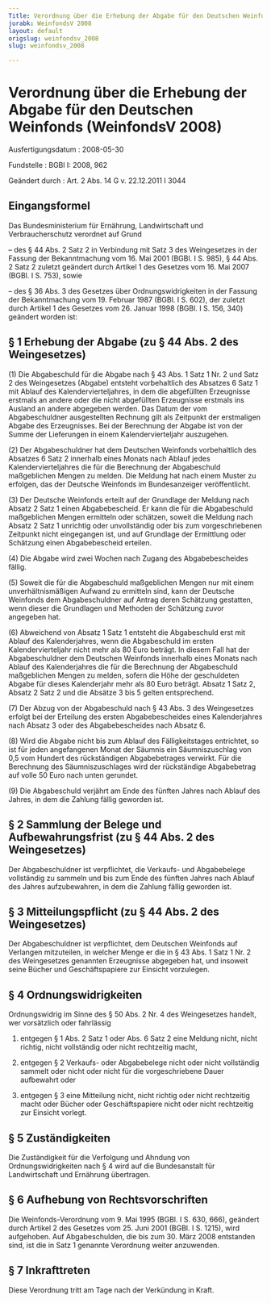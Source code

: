 ```yaml
---
Title: Verordnung über die Erhebung der Abgabe für den Deutschen Weinfonds
jurabk: WeinfondsV 2008
layout: default
origslug: weinfondsv_2008
slug: weinfondsv_2008

---
```


# Verordnung über die Erhebung der Abgabe für den Deutschen Weinfonds (WeinfondsV 2008)

Ausfertigungsdatum
:   2008-05-30

Fundstelle
:   BGBl I: 2008, 962

Geändert durch
:   Art. 2 Abs. 14 G v. 22.12.2011 I 3044

## Eingangsformel

Das Bundesministerium für Ernährung, Landwirtschaft und
Verbraucherschutz verordnet auf Grund

–   des § 44 Abs. 2 Satz 2 in Verbindung mit Satz 3 des Weingesetzes in
    der Fassung der Bekanntmachung vom 16. Mai 2001 (BGBl. I S. 985), § 44
    Abs. 2 Satz 2 zuletzt geändert durch Artikel 1 des Gesetzes vom 16.
    Mai 2007 (BGBl. I S. 753), sowie


–   des § 36 Abs. 3 des Gesetzes über Ordnungswidrigkeiten in der Fassung
    der Bekanntmachung vom 19. Februar 1987 (BGBl. I S. 602), der zuletzt
    durch Artikel 1 des Gesetzes vom 26. Januar 1998 (BGBl. I S. 156, 340)
    geändert worden ist:

## § 1 Erhebung der Abgabe (zu § 44 Abs. 2 des Weingesetzes)

(1) Die Abgabeschuld für die Abgabe nach § 43 Abs. 1 Satz 1 Nr. 2 und
Satz 2 des Weingesetzes (Abgabe) entsteht vorbehaltlich des Absatzes 6
Satz 1 mit Ablauf des Kalendervierteljahres, in dem die abgefüllten
Erzeugnisse erstmals an andere oder die nicht abgefüllten Erzeugnisse
erstmals ins Ausland an andere abgegeben werden. Das Datum der vom
Abgabeschuldner ausgestellten Rechnung gilt als Zeitpunkt der
erstmaligen Abgabe des Erzeugnisses. Bei der Berechnung der Abgabe ist
von der Summe der Lieferungen in einem Kalendervierteljahr auszugehen.

(2) Der Abgabeschuldner hat dem Deutschen Weinfonds vorbehaltlich des
Absatzes 6 Satz 2 innerhalb eines Monats nach Ablauf jedes
Kalendervierteljahres die für die Berechnung der Abgabeschuld
maßgeblichen Mengen zu melden. Die Meldung hat nach einem Muster zu
erfolgen, das der Deutsche Weinfonds im Bundesanzeiger veröffentlicht.

(3) Der Deutsche Weinfonds erteilt auf der Grundlage der Meldung nach
Absatz 2 Satz 1 einen Abgabebescheid. Er kann die für die Abgabeschuld
maßgeblichen Mengen ermitteln oder schätzen, soweit die Meldung nach
Absatz 2 Satz 1 unrichtig oder unvollständig oder bis zum
vorgeschriebenen Zeitpunkt nicht eingegangen ist, und auf Grundlage
der Ermittlung oder Schätzung einen Abgabebescheid erteilen.

(4) Die Abgabe wird zwei Wochen nach Zugang des Abgabebescheides
fällig.

(5) Soweit die für die Abgabeschuld maßgeblichen Mengen nur mit einem
unverhältnismäßigen Aufwand zu ermitteln sind, kann der Deutsche
Weinfonds dem Abgabeschuldner auf Antrag deren Schätzung gestatten,
wenn dieser die Grundlagen und Methoden der Schätzung zuvor angegeben
hat.

(6) Abweichend von Absatz 1 Satz 1 entsteht die Abgabeschuld erst mit
Ablauf des Kalenderjahres, wenn die Abgabeschuld im ersten
Kalendervierteljahr nicht mehr als 80 Euro beträgt. In diesem Fall hat
der Abgabeschuldner dem Deutschen Weinfonds innerhalb eines Monats
nach Ablauf des Kalenderjahres die für die Berechnung der Abgabeschuld
maßgeblichen Mengen zu melden, sofern die Höhe der geschuldeten Abgabe
für dieses Kalenderjahr mehr als 80 Euro beträgt. Absatz 1 Satz 2,
Absatz 2 Satz 2 und die Absätze 3 bis 5 gelten entsprechend.

(7) Der Abzug von der Abgabeschuld nach § 43 Abs. 3 des Weingesetzes
erfolgt bei der Erteilung des ersten Abgabebescheides eines
Kalenderjahres nach Absatz 3 oder des Abgabebescheides nach Absatz 6.

(8) Wird die Abgabe nicht bis zum Ablauf des Fälligkeitstages
entrichtet, so ist für jeden angefangenen Monat der Säumnis ein
Säumniszuschlag von 0,5 vom Hundert des rückständigen Abgabebetrages
verwirkt. Für die Berechnung des Säumniszuschlages wird der
rückständige Abgabebetrag auf volle 50 Euro nach unten gerundet.

(9) Die Abgabeschuld verjährt am Ende des fünften Jahres nach Ablauf
des Jahres, in dem die Zahlung fällig geworden ist.

## § 2 Sammlung der Belege und Aufbewahrungsfrist (zu § 44 Abs. 2 des Weingesetzes)

Der Abgabeschuldner ist verpflichtet, die Verkaufs- und Abgabebelege
vollständig zu sammeln und bis zum Ende des fünften Jahres nach Ablauf
des Jahres aufzubewahren, in dem die Zahlung fällig geworden ist.

## § 3 Mitteilungspflicht (zu § 44 Abs. 2 des Weingesetzes)

Der Abgabeschuldner ist verpflichtet, dem Deutschen Weinfonds auf
Verlangen mitzuteilen, in welcher Menge er die in § 43 Abs. 1 Satz 1
Nr. 2 des Weingesetzes genannten Erzeugnisse abgegeben hat, und
insoweit seine Bücher und Geschäftspapiere zur Einsicht vorzulegen.

## § 4 Ordnungswidrigkeiten

Ordnungswidrig im Sinne des § 50 Abs. 2 Nr. 4 des Weingesetzes
handelt, wer vorsätzlich oder fahrlässig

1.  entgegen § 1 Abs. 2 Satz 1 oder Abs. 6 Satz 2 eine Meldung nicht,
    nicht richtig, nicht vollständig oder nicht rechtzeitig macht,


2.  entgegen § 2 Verkaufs- oder Abgabebelege nicht oder nicht vollständig
    sammelt oder nicht oder nicht für die vorgeschriebene Dauer aufbewahrt
    oder


3.  entgegen § 3 eine Mitteilung nicht, nicht richtig oder nicht
    rechtzeitig macht oder Bücher oder Geschäftspapiere nicht oder nicht
    rechtzeitig zur Einsicht vorlegt.

## § 5 Zuständigkeiten

Die Zuständigkeit für die Verfolgung und Ahndung von
Ordnungswidrigkeiten nach § 4 wird auf die Bundesanstalt für
Landwirtschaft und Ernährung übertragen.

## § 6 Aufhebung von Rechtsvorschriften

Die Weinfonds-Verordnung vom 9. Mai 1995 (BGBl. I S. 630, 666),
geändert durch Artikel 2 des Gesetzes vom 25. Juni 2001 (BGBl. I S.
1215), wird aufgehoben. Auf Abgabeschulden, die bis zum 30. März 2008
entstanden sind, ist die in Satz 1 genannte Verordnung weiter
anzuwenden.

## § 7 Inkrafttreten

Diese Verordnung tritt am Tage nach der Verkündung in Kraft.

